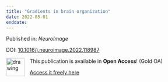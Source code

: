 ```yaml
---
title: "Gradients in brain organization"
date: 2022-05-01
enddate:
---
```


Published in: *NeuroImage*

DOI: [10.1016/j.neuroimage.2022.118987](https://doi.org/10.1016/j.neuroimage.2022.118987)

<img src="https://upload.wikimedia.org/wikipedia/commons/thumb/7/77/Open_Access_logo_PLoS_transparent.svg/800px-Open_Access_logo_PLoS_transparent.svg.png" alt="drawing" width="50" align="left"/> &nbsp;&nbsp;&nbsp;This publication is available in **Open Access**! (Gold OA)

&nbsp;&nbsp;&nbsp;<a href="https://doi.org/10.1016/j.neuroimage.2022.118987">Access it freely here</a>

